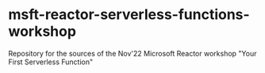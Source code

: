 # msft-reactor-serverless-functions-workshop
Repository for the sources of the Nov'22 Microsoft Reactor workshop "Your First Serverless Function"
